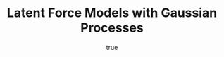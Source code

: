 ---
abstract: ''
author:
- family: Lawrence
  given: Neil D.
  gscholar: r3SJcvoAAAAJ
  institute: University of Sheffield
  twitter: lawrennd
  url: http://inverseprobability.com
categories:
- Lawrence-inspire09
day: '24'
errata: []
extras: []
key: Lawrence-inspire09
layout: talk
linkpdf: ftp://ftp.dcs.shef.ac.uk/home/neil/lfm_inspire09.pdf
month: 9
published: 2009-09-24
section: pre
title: Latent Force Models with <span>G</span>aussian Processes
venue: Inspire Workshop, Imperial College, U.K.
year: '2009'
---